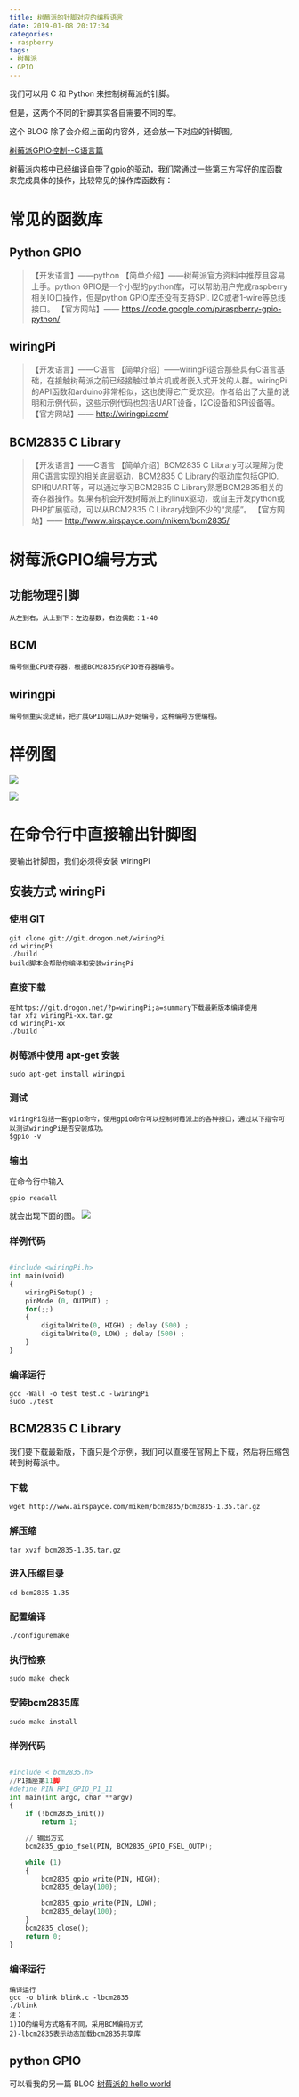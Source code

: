 ```yaml
---
title: 树莓派的针脚对应的编程语言
date: 2019-01-08 20:17:34
categories:
- raspberry
tags:
- 树莓派
- GPIO
---
```

我们可以用 C 和 Python 来控制树莓派的针脚。

但是，这两个不同的针脚其实各自需要不同的库。

这个 BLOG 除了会介绍上面的内容外，还会放一下对应的针脚图。

<!--more-->

[树莓派GPIO控制--C语言篇](https://blog.csdn.net/hu7850/article/details/51785560)

树莓派内核中已经编译自带了gpio的驱动，我们常通过一些第三方写好的库函数来完成具体的操作，比较常见的操作库函数有：

# 常见的函数库

## Python GPIO

>【开发语言】——python
【简单介绍】——树莓派官方资料中推荐且容易上手。python GPIO是一个小型的python库，可以帮助用户完成raspberry相关IO口操作，但是python GPIO库还没有支持SPI. I2C或者1-wire等总线接口。
【官方网站】—— https://code.google.com/p/raspberry-gpio-python/

## wiringPi

>【开发语言】——C语言
【简单介绍】——wiringPi适合那些具有C语言基础，在接触树莓派之前已经接触过单片机或者嵌入式开发的人群。wiringPi的API函数和arduino非常相似，这也使得它广受欢迎。作者给出了大量的说明和示例代码，这些示例代码也包括UART设备，I2C设备和SPI设备等。
【官方网站】—— http://wiringpi.com/

## BCM2835 C Library

>【开发语言】——C语言
【简单介绍】BCM2835 C Library可以理解为使用C语言实现的相关底层驱动，BCM2835 C Library的驱动库包括GPIO. SPI和UART等，可以通过学习BCM2835 C Library熟悉BCM2835相关的寄存器操作。如果有机会开发树莓派上的linux驱动，或自主开发python或PHP扩展驱动，可以从BCM2835 C Library找到不少的“灵感”。
【官方网站】—— http://www.airspayce.com/mikem/bcm2835/

# 树莓派GPIO编号方式

## 功能物理引脚

	从左到右，从上到下：左边基数，右边偶数：1-40

## BCM

	编号侧重CPU寄存器，根据BCM2835的GPIO寄存器编号。
	
## wiringpi

	编号侧重实现逻辑，把扩展GPIO端口从0开始编号，这种编号方便编程。
	
# 样例图

![](/images/raspberry/15_0.jpg)

![](/images/raspberry/15_1.png)

# 在命令行中直接输出针脚图

要输出针脚图，我们必须得安装 wiringPi

## 安装方式 wiringPi

### 使用 GIT

	git clone git://git.drogon.net/wiringPi
	cd wiringPi
	./build
	build脚本会帮助你编译和安装wiringPi

### 直接下载

	在https://git.drogon.net/?p=wiringPi;a=summary下载最新版本编译使用
	tar xfz wiringPi-xx.tar.gz
	cd wiringPi-xx
	./build

### 树莓派中使用 apt-get 安装

	sudo apt-get install wiringpi
	
### 测试

	wiringPi包括一套gpio命令，使用gpio命令可以控制树莓派上的各种接口，通过以下指令可以测试wiringPi是否安装成功。
	$gpio -v

### 输出
在命令行中输入
	
	gpio readall
	
就会出现下面的图。
![](/images/raspberry/15_2.png)
### 样例代码
```python

#include <wiringPi.h> 
int main(void) 
{ 
	wiringPiSetup() ; 
	pinMode (0, OUTPUT) ; 
	for(;;) 
	{ 
		digitalWrite(0, HIGH) ; delay (500) ; 
		digitalWrite(0, LOW) ; delay (500) ; 
	} 
}

```
### 编译运行

	gcc -Wall -o test test.c -lwiringPi 
	sudo ./test

## BCM2835 C Library
我们要下载最新版，下面只是个示例，我们可以直接在官网上下载，然后将压缩包转到树莓派中。
### 下载

	wget http://www.airspayce.com/mikem/bcm2835/bcm2835-1.35.tar.gz
	
### 解压缩

	tar xvzf bcm2835-1.35.tar.gz
	
### 进入压缩目录

	cd bcm2835-1.35
	
### 配置编译

	./configuremake
	
### 执行检察

	sudo make check
	
### 安装bcm2835库

	sudo make install
	
### 样例代码
```python

#include < bcm2835.h> 
//P1插座第11脚 
#define PIN RPI_GPIO_P1_11 
int main(int argc, char **argv) 
{ 
	if (!bcm2835_init()) 
		return 1;

	// 输出方式 
	bcm2835_gpio_fsel(PIN, BCM2835_GPIO_FSEL_OUTP);

	while (1) 
	{ 
		bcm2835_gpio_write(PIN, HIGH); 
		bcm2835_delay(100);

		bcm2835_gpio_write(PIN, LOW); 
		bcm2835_delay(100); 
	} 
	bcm2835_close(); 
	return 0; 
}

```
### 编译运行

	编译运行
	gcc -o blink blink.c -lbcm2835
	./blink
	注：
	1)IO的编号方式略有不同，采用BCM编码方式
	2)-lbcm2835表示动态加载bcm2835共享库


## python GPIO
可以看我的另一篇 BLOG
[树莓派的 hello world](https://benpaodewoniu.github.io/2018/12/27/raspberrypi6/)







